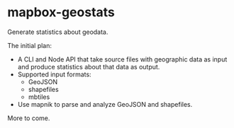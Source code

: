 # mapbox-geostats

Generate statistics about geodata.

The initial plan:

- A CLI and Node API that take source files with geographic data as input and produce statistics about that data as output.
- Supported input formats:
  - GeoJSON
  - shapefiles
  - mbtiles
- Use mapnik to parse and analyze GeoJSON and shapefiles.

More to come.
